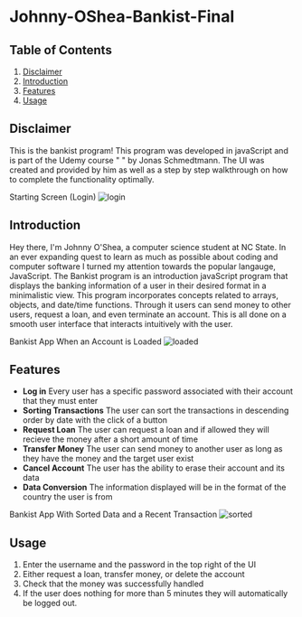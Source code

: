 # Johnny-OShea-Bankist-Final

## Table of Contents
1. [Disclaimer](#disclaimer)
2. [Introduction](#introduction)
3. [Features](#features)
4. [Usage](#usage)

## Disclaimer
This is the bankist program! This program was developed in javaScript and is part of the Udemy course " " by Jonas
Schmedtmann. The UI was created and provided by him as well as a step by step walkthrough on how to complete the functionality
optimally.

Starting Screen (Login)
![login](https://github.com/Johnny-OShea/Johnny-OShea-Bankist-Final/assets/134244395/c01ad890-6079-4fff-81d8-5287ae1ebd25)

## Introduction
Hey there, I'm Johnny O'Shea, a computer science student at NC State. In an ever expanding quest to learn as much as possible about 
coding and computer software I turned my attention towards the popular langauge, JavaScript. The Bankist program is an introduction 
javaScript program that displays the banking information of a user in their desired format in a minimalistic view. This program
incorporates concepts related to arrays, objects, and date/time functions. Through it users can send money to other users, request
a loan, and even terminate an account. This is all done on a smooth user interface that interacts intuitively with the user.

Bankist App When an Account is Loaded
![loaded](https://github.com/Johnny-OShea/Johnny-OShea-Bankist-Final/assets/134244395/6894e543-78be-42f7-bf8e-e3d73003203a)

## Features
- **Log in** Every user has a specific password associated with their account that they must enter
- **Sorting Transactions** The user can sort the transactions in descending order by date with the click of a button
- **Request Loan** The user can request a loan and if allowed they will recieve the money after a short amount of time
- **Transfer Money** The user can send money to another user as long as they have the money and the target user exist
- **Cancel Account** The user has the ability to erase their account and its data
- **Data Conversion** The information displayed will be in the format of the country the user is from

Bankist App With Sorted Data and a Recent Transaction
![sorted](https://github.com/Johnny-OShea/Johnny-OShea-Bankist-Final/assets/134244395/098cba39-2741-4304-9e78-0b9f97e6be0d)


## Usage
1) Enter the username and the password in the top right of the UI
2) Either request a loan, transfer money, or delete the account
3) Check that the money was successfully handled
4) If the user does nothing for more than 5 minutes they will automatically be logged out.

